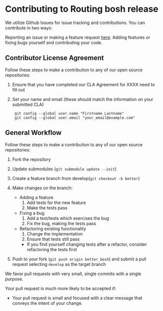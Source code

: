 # Contributing to Routing bosh release

We utilize Github Issues for issue tracking and contributions. You can contribute in two ways:

Reporting an issue or making a feature request [here](#issues).
Adding features or fixing bugs yourself and contributing your code.


## Contributor License Agreement

Follow these steps to make a contribution to any of our open source repositories:

1. Ensure that you have completed our CLA Agreement for
  XXXX need to fill out

1. Set your name and email (these should match the information on your submitted CLA)

        git config --global user.name "Firstname Lastname"
        git config --global user.email "your_email@example.com"
       

## General Workflow

Follow these steps to make a contribution to any of our open source repositories:

1. Fork the repository
1. Update submodules (`git submodule update --init`)
1. Create a feature branch  from develop(`git checkout -b better`)
  
1. Make changes on the branch:
    * Adding a feature
      1. Add tests for the new feature
      1. Make the tests pass
    * Fixing a bug
      1. Add a test/tests which exercises the bug
      1. Fix the bug, making the tests pass
    * Refactoring existing functionality
      1. Change the implementation
      1. Ensure that tests still pass
        * If you find yourself changing tests after a refactor, consider
          refactoring the tests first

1. Push to your fork (`git push origin better_bosh`) and submit a pull request selecting `develop` as the target branch

We favor pull requests with very small, single commits with a single purpose.

Your pull request is much more likely to be accepted if:

* Your pull request is small and focused with a clear message that conveys the intent of your change.


